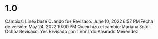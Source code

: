 # 1.0

Cambios: Línea base
Cuando fue Revisado: June 10, 2022 6:57 PM
Fecha de  versión: May 24, 2022 10:00 PM
Quien hizo el cambio: Mariana Soto Ochoa
Revisado: Yes
Revisado por: Leonardo Alvarado Menéndez